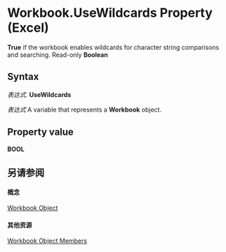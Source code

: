 
# Workbook.UseWildcards Property (Excel)

 **True** if the workbook enables wildcards for character string comparisons and searching. Read-only **Boolean**


## Syntax

 _表达式_. **UseWildcards**

 _表达式_ A variable that represents a **Workbook** object.


## Property value

 **BOOL**


## 另请参阅


#### 概念


[Workbook Object](8c00aa60-c974-eed3-0812-3c9625eb0d4c.md)
#### 其他资源


[Workbook Object Members](http://msdn.microsoft.com/library/dce102a3-25de-3ff4-2ce5-bc56e08baca7%28Office.15%29.aspx)